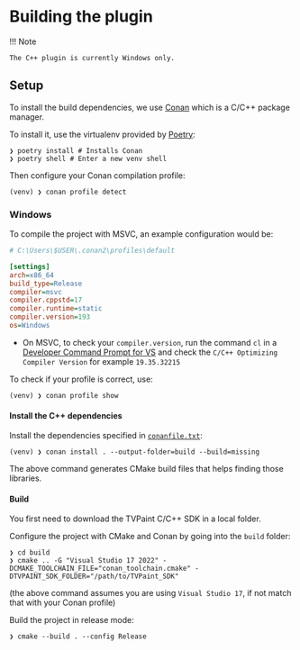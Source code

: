 # Building the plugin

!!! Note

    The C++ plugin is currently Windows only.

## Setup

To install the build dependencies, we use [Conan](https://conan.io/) which is a C/C++ package manager.

To install it, use the virtualenv provided by [Poetry](https://python-poetry.org/):

```shell
❯ poetry install # Installs Conan
❯ poetry shell # Enter a new venv shell
```

Then configure your Conan compilation profile:

```shell
(venv) ❯ conan profile detect
```

### Windows

To compile the project with MSVC, an example configuration would be:

```ini
# C:\Users\$USER\.conan2\profiles\default

[settings]
arch=x86_64
build_type=Release
compiler=msvc
compiler.cppstd=17
compiler.runtime=static
compiler.version=193
os=Windows
```

- On MSVC, to check your `compiler.version`, run the command `cl` in a [Developer Command Prompt for VS](https://learn.microsoft.com/en-us/visualstudio/ide/reference/command-prompt-powershell?view=vs-2022) and check the `C/C++ Optimizing Compiler Version` for example `19.35.32215`

To check if your profile is correct, use:

```shell
(venv) ❯ conan profile show
```

#### Install the C++ dependencies

Install the dependencies specified in [`conanfile.txt`](./TODO_replace_link):

```shell
(venv) ❯ conan install . --output-folder=build --build=missing
```

The above command generates CMake build files that helps finding those libraries.

#### Build

You first need to download the TVPaint C/C++ SDK in a local folder.

Configure the project with CMake and Conan by going into the `build` folder:

```shell
❯ cd build
❯ cmake .. -G "Visual Studio 17 2022" -DCMAKE_TOOLCHAIN_FILE="conan_toolchain.cmake" -DTVPAINT_SDK_FOLDER="/path/to/TVPaint_SDK"
```

(the above command assumes you are using `Visual Studio 17`, if not match that with your Conan profile)

Build the project in release mode:

```console
❯ cmake --build . --config Release
```

